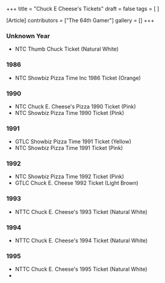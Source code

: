 +++
title = "Chuck E Cheese's Tickets"
draft = false
tags = [ ]

[Article]
contributors = ["The 64th Gamer"]
gallery = []
+++
### Unknown Year ###

* NTC Thumb Chuck Ticket (Natural White)

### 1986 ###

* NTC Showbiz Pizza Time Inc 1986 Ticket (Orange)

### 1990 ###

* NTC Chuck E. Cheese's Pizza 1990 Ticket (Pink)
* NTC Showbiz Pizza Time 1990 Ticket (Pink)

### 1991 ###

* GTLC Showbiz Pizza Time 1991 Ticket (Yellow)
* NTC Showbiz Pizza Time 1991 Ticket (Pink)

### 1992 ###

* NTC Showbiz Pizza Time 1992 Ticket (Pink)
* GTLC Chuck E. Cheese 1992 Ticket (Light Brown)

### 1993 ###

* NTTC Chuck E. Cheese's 1993 Ticket (Natural White)

### 1994 ###

* NTTC Chuck E. Cheese's 1994 Ticket (Natural White)

### 1995 ###

* NTTC Chuck E. Cheese's 1995 Ticket (Natural White)
*